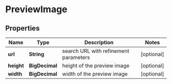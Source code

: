 

# PreviewImage


## Properties

| Name | Type | Description | Notes |
|------------ | ------------- | ------------- | -------------|
|**url** | **String** | search URL with refinement parameters |  [optional] |
|**height** | **BigDecimal** | height of the preview image |  [optional] |
|**width** | **BigDecimal** | width of the preview image |  [optional] |



